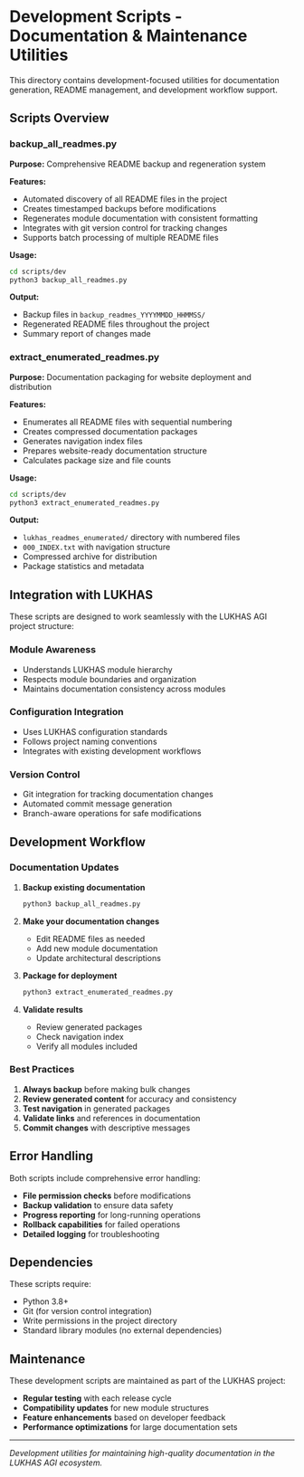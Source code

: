 # Development Scripts - Documentation & Maintenance Utilities

This directory contains development-focused utilities for documentation generation, README management, and development workflow support.

## Scripts Overview

### backup_all_readmes.py
**Purpose:** Comprehensive README backup and regeneration system

**Features:**
- Automated discovery of all README files in the project
- Creates timestamped backups before modifications
- Regenerates module documentation with consistent formatting
- Integrates with git version control for tracking changes
- Supports batch processing of multiple README files

**Usage:**
```bash
cd scripts/dev
python3 backup_all_readmes.py
```

**Output:**
- Backup files in `backup_readmes_YYYYMMDD_HHMMSS/`
- Regenerated README files throughout the project
- Summary report of changes made

### extract_enumerated_readmes.py
**Purpose:** Documentation packaging for website deployment and distribution

**Features:**
- Enumerates all README files with sequential numbering
- Creates compressed documentation packages
- Generates navigation index files
- Prepares website-ready documentation structure
- Calculates package size and file counts

**Usage:**
```bash
cd scripts/dev
python3 extract_enumerated_readmes.py
```

**Output:**
- `lukhas_readmes_enumerated/` directory with numbered files
- `000_INDEX.txt` with navigation structure
- Compressed archive for distribution
- Package statistics and metadata

## Integration with LUKHAS

These scripts are designed to work seamlessly with the LUKHAS AGI project structure:

### Module Awareness
- Understands LUKHAS module hierarchy
- Respects module boundaries and organization
- Maintains documentation consistency across modules

### Configuration Integration
- Uses LUKHAS configuration standards
- Follows project naming conventions
- Integrates with existing development workflows

### Version Control
- Git integration for tracking documentation changes
- Automated commit message generation
- Branch-aware operations for safe modifications

## Development Workflow

### Documentation Updates
1. **Backup existing documentation**
   ```bash
   python3 backup_all_readmes.py
   ```

2. **Make your documentation changes**
   - Edit README files as needed
   - Add new module documentation
   - Update architectural descriptions

3. **Package for deployment**
   ```bash
   python3 extract_enumerated_readmes.py
   ```

4. **Validate results**
   - Review generated packages
   - Check navigation index
   - Verify all modules included

### Best Practices

1. **Always backup** before making bulk changes
2. **Review generated content** for accuracy and consistency
3. **Test navigation** in generated packages
4. **Validate links** and references in documentation
5. **Commit changes** with descriptive messages

## Error Handling

Both scripts include comprehensive error handling:

- **File permission checks** before modifications
- **Backup validation** to ensure data safety
- **Progress reporting** for long-running operations
- **Rollback capabilities** for failed operations
- **Detailed logging** for troubleshooting

## Dependencies

These scripts require:
- Python 3.8+
- Git (for version control integration)
- Write permissions in the project directory
- Standard library modules (no external dependencies)

## Maintenance

These development scripts are maintained as part of the LUKHAS project:

- **Regular testing** with each release cycle
- **Compatibility updates** for new module structures
- **Feature enhancements** based on developer feedback
- **Performance optimizations** for large documentation sets

---

*Development utilities for maintaining high-quality documentation in the LUKHAS AGI ecosystem.*
